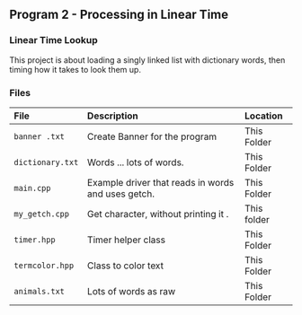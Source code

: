 ## Program 2 - Processing in Linear Time



### Linear Time Lookup

This project is about loading a singly linked list with dictionary words, then timing how it takes to look them up. 
### Files

| File             | Description                                        | Location    |
| :--------------- | :------------------------------------------------- | :---------- |
| `banner .txt  `  | Create Banner for the program                      | This Folder |
| `dictionary.txt` | Words ... lots of words.                           | This Folder |
| `main.cpp`       | Example driver that reads in words and uses getch. | This Folder |
| `my_getch.cpp`   | Get character, without printing it .               | This folder |
| `timer.hpp`      | Timer helper class                                 | This Folder |
| `termcolor.hpp`  | Class to color text                                | This Folder |
| `animals.txt  `  | Lots of words as raw                               | This Folder |

